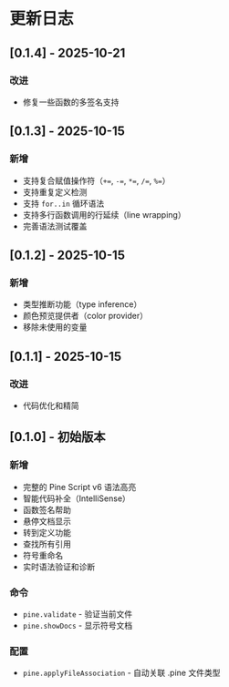 # 更新日志

## [0.1.4] - 2025-10-21

### 改进

- 修复一些函数的多签名支持

## [0.1.3] - 2025-10-15

### 新增
- 支持复合赋值操作符（`+=`, `-=`, `*=`, `/=`, `%=`）
- 支持重复定义检测
- 支持 `for..in` 循环语法
- 支持多行函数调用的行延续（line wrapping）
- 完善语法测试覆盖

## [0.1.2] - 2025-10-15

### 新增
- 类型推断功能（type inference）
- 颜色预览提供者（color provider）
- 移除未使用的变量

## [0.1.1] - 2025-10-15

### 改进
- 代码优化和精简

## [0.1.0] - 初始版本

### 新增

- 完整的 Pine Script v6 语法高亮
- 智能代码补全（IntelliSense）
- 函数签名帮助
- 悬停文档显示
- 转到定义功能
- 查找所有引用
- 符号重命名
- 实时语法验证和诊断

### 命令

- `pine.validate` - 验证当前文件
- `pine.showDocs` - 显示符号文档

### 配置
- `pine.applyFileAssociation` - 自动关联 .pine 文件类型
